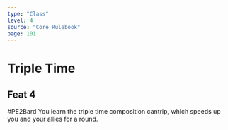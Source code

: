 ```yaml
---
type: "Class"
level: 4
source: "Core Rulebook"
page: 101
---
```

# Triple Time
## Feat 4
#PE2Bard
You learn the triple time composition cantrip, which speeds up you and your allies for a round.